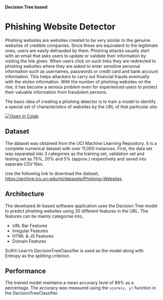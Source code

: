 **Decision Tree based**
# Phishing Website Detector

Phishing websites are websites created to be very similar to the genuine websites of credible companies. Since these are equivalent to the legitimate ones, users are easily defrauded by them. Phishing attacks usually start with an email that asks users to update or validate their information by visiting the link given. When users click on such links they are redirected to phishing websites where they are asked to enter sensitive personal information such as usernames, passwords or credit card and bank account information. This helps attackers to carry out financial frauds eventually with the stolen information. With the number of phishing websites on the rise, it has become a serious problem even for experienced users to protect their valuable information from fraudulent persons.

The basic idea of creating a phishing detector is to train a model to identify a special set of characteristics of websites by the URL of that particular site.

<a href="https://colab.research.google.com/github/roshsoftco/phishing-website-detector/blob/1.3/model.ipynb" target="_blank"><img src="https://colab.research.google.com/assets/colab-badge.svg" alt="Open In Colab"/></a>

## Dataset

The dataset was obtained from the UCI Machine Learning Repository. It is a complete numerical dataset with over 11,000 instances.
First, the data set was separated into 3 categories as the training set, validation set and testing set as 75%, 20% and 5% (approx.) respectively and saved into separate CSV files.

Use the following link to download the dataset,
https://archive.ics.uci.edu/ml/datasets/Phishing+Websites

## Architecture

The developed AI-based software application uses the Decision Tree model to predict phishing websites using 30 different features in the URL.
The features can be mainly categorise into,
 * URL Bar Features
 * Irregular Features
 * HTML & JS Features
 * Domain Features
 
 SciKit-Learn’s DecisionTreeClassifier is used as the model along with Entropy as the splitting criterion.
 
 ## Performance
 
 The trained model maintains a mean accuracy level of 89% as a percentage. The accuracy was measured using the `score(x, y)` function in the DecisionTreeClassifier.
